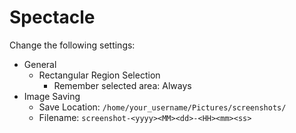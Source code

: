 # Spectacle

Change the following settings:

- General
  - Rectangular Region Selection
    - Remember selected area: Always
- Image Saving
  - Save Location: `/home/your_username/Pictures/screenshots/`
  - Filename: `screenshot-<yyyy><MM><dd>-<HH><mm><ss>`
